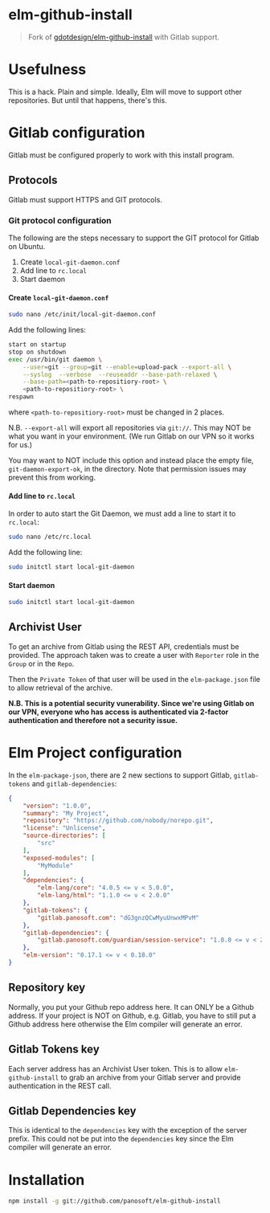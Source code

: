 # elm-github-install

> Fork of [gdotdesign/elm-github-install](https://github.com/gdotdesign/elm-github-install/tree/0.2.0) with Gitlab support.

# Usefulness
This is a hack. Plain and simple. Ideally, Elm will move to support other repositories. But until that happens, there's this.


# Gitlab configuration

Gitlab must be configured properly to work with this install program.

## Protocols

Gitlab must support HTTPS and GIT protocols.

### Git protocol configuration

The following are the steps necessary to support the GIT protocol for Gitlab on Ubuntu.

1. Create `local-git-daemon.conf`
2. Add line to `rc.local`
3. Start daemon

#### Create `local-git-daemon.conf`

```bash
sudo nano /etc/init/local-git-daemon.conf
```
Add the following lines:
```bash
start on startup
stop on shutdown
exec /usr/bin/git daemon \
    --user=git --group=git --enable=upload-pack --export-all \
    --syslog  --verbose  --reuseaddr --base-path-relaxed \
    --base-path=<path-to-repositiory-root> \
    <path-to-repositiory-root> \
respawn
```
where `<path-to-repositiory-root>` must be changed in 2 places.

N.B. `--export-all` will export all repositories via `git://`. This may NOT be what you want in your environment. (We run Gitlab on our VPN so it works for us.)

You may want to NOT include this option and instead place the empty file, `git-daemon-export-ok`, in the directory. Note that permission issues may prevent this from working.

#### Add line to `rc.local`

In order to auto start the Git Daemon, we must add a line to start it to `rc.local`:

```bash
sudo nano /etc/rc.local
```

Add the following line:

```bash
sudo initctl start local-git-daemon
```

#### Start daemon

```bash
sudo initctl start local-git-daemon
```

## Archivist User

To get an archive from Gitlab using the REST API, credentials must be provided. The approach taken was to create a user with `Reporter` role in the `Group` or in the `Repo`.

Then the `Private Token` of that user will be used in the `elm-package.json` file to allow retrieval of the archive.

**N.B. This is a potential security vunerability. Since we're using Gitlab on our VPN, everyone who has access is authenticated via 2-factor authentication and therefore not a security issue.**

# Elm Project configuration

In the `elm-package-json`, there are 2 new sections to support Gitlab, `gitlab-tokens` and `gitlab-dependencies`:

```json
{
    "version": "1.0.0",
    "summary": "My Project",
    "repository": "https://github.com/nobody/norepo.git",
    "license": "Unlicense",
    "source-directories": [
        "src"
    ],
    "exposed-modules": [
		"MyModule"
	],
    "dependencies": {
        "elm-lang/core": "4.0.5 <= v < 5.0.0",
        "elm-lang/html": "1.1.0 <= v < 2.0.0"
    },
	"gitlab-tokens": {
		"gitlab.panosoft.com": "dG3gnzQCwMyuUnwxMPvM"
	},
    "gitlab-dependencies": {
        "gitlab.panosoft.com/guardian/session-service": "1.0.0 <= v < 2.0.0"
    },
    "elm-version": "0.17.1 <= v < 0.18.0"
}
```

## Repository key
Normally, you put your Github repo address here. It can ONLY be a Github address. If your project is NOT on Github, e.g. Gitlab, you have to still put a Github address here otherwise the Elm compiler will generate an error.

## Gitlab Tokens key
Each server address has an Archivist User token. This is to allow `elm-github-install` to grab an archive from your Gitlab server and provide authentication in the REST call.

## Gitlab Dependencies key
This is identical to the `dependencies` key with the exception of the server prefix. This could not be put into the `dependencies` key since the Elm compiler will generate an error.

# Installation

```bash
npm install -g git://github.com/panosoft/elm-github-install
```
